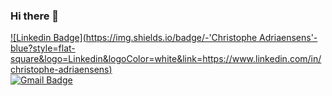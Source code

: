 ### Hi there 👋

[![Linkedin Badge](https://img.shields.io/badge/-'Christophe Adriaensens'-blue?style=flat-square&logo=Linkedin&logoColor=white&link=https://www.linkedin.com/in/christophe-adriaensens)](https://www.linkedin.com/in/christophe-adriaensens/)
<br>
[![Gmail Badge](https://img.shields.io/badge/-christophe.adriaensens@gmail.com-c14438?style=flat-square&logo=Gmail&logoColor=white&link=mailto:christophe.adriaensens@gmail.com)](mailto:christophe.adriaensens@gmail.com) 
